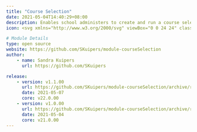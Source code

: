 ```yaml
---
title: "Course Selection"
date: 2021-05-04T14:40:29+08:00
description: Enables school administers to create and run a course selection process for students. The selections, along with a working timetable, can be optionally run through a timetable engine to suggest student timetables based on possible combinations of timetabled classes.
icon: <svg xmlns="http://www.w3.org/2000/svg" viewBox="0 0 24 24" class="w-8 icon-click-target"><path class="fill-current" d="M21.97 12.73c-.25-.22-.56-.4-.92-.54L20 11.8a8 8 0 1 0-8.2 8.2l.4 1.06c.12.36.3.67.53.92a10 10 0 1 1 9.25-9.25zm-10.95 5.19a6 6 0 1 1 6.9-6.9l-2.39-.9a4 4 0 1 0-5.41 5.41l.9 2.39z"/><path class="fill-primary" d="M17.96 16.54l3.75 3.75a1 1 0 0 1-1.42 1.42l-3.75-3.75-.57 2.28a1 1 0 0 1-1.9.11l-3-8a1 1 0 0 1 1.28-1.29l8 3a1 1 0 0 1-.1 1.91l-2.3.57z"/></svg>

# Module Details
type: open source
website: https://github.com/SKuipers/module-courseSelection
author:
    - name: Sandra Kuipers
      url: https://github.com/SKuipers

release: 
    - version: v1.1.00
      url: https://github.com/SKuipers/module-courseSelection/archive/refs/tags/v1.1.00.zip
      date: 2021-05-07
      core: v22.0.00
    - version: v1.0.00
      url: https://github.com/SKuipers/module-courseSelection/archive/refs/tags/v1.0.00.zip
      date: 2021-05-04
      core: v21.0.00
---
```

